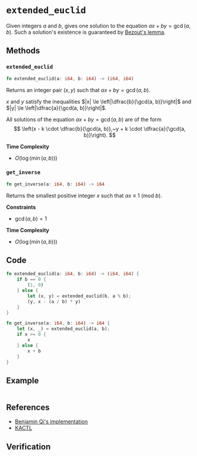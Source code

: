 # `extended_euclid`
Given integers $a$ and $b$, gives one solution to the equation $ax + by = \gcd(a, b)$. Such a solution's existence is guaranteed by [Bezout's lemma](https://en.wikipedia.org/wiki/B%C3%A9zout%27s_identity).

## Methods
### `extended_euclid`
```rust
fn extended_euclid(a: i64, b: i64) -> (i64, i64)
```

Returns an integer pair $(x, y)$ such that $ax + by = \gcd(a, b)$.

$x$ and $y$ satisfy the inequalities $|x| \le \left|\dfrac{b}{\gcd(a, b)}\right|$ and $|y| \le \left|\dfrac{a}{\gcd(a, b)}\right|$.

All solutions of the equation $ax + by = \gcd(a, b)$ are of the form
$$
\left(x - k \cdot \dfrac{b}{\gcd(a, b)},~y + k \cdot \dfrac{a}{\gcd(a, b)}\right).
$$

**Time Complexity**
- $O(\log(\min(a, b)))$

### `get_inverse`
```rust
fn get_inverse(a: i64, b: i64) -> i64
```

Returns the smallest positive integer $x$ such that $ax \equiv 1~(\text{mod}~b)$.

**Constraints**
- $\gcd(a, b) = 1$

**Time Complexity**
- $O(\log(\min(a, b)))$

## Code
```rust
fn extended_euclid(a: i64, b: i64) -> (i64, i64) {
    if b == 0 {
        (1, 0)
    } else {
        let (x, y) = extended_euclid(b, a % b);
        (y, x - (a / b) * y)
    }
}

fn get_inverse(a: i64, b: i64) -> i64 {
    let (x, _) = extended_euclid(a, b);
    if x >= 0 {
        x
    } else {
        x + b
    }
}
```

## Example
```

```

## References
 - [Benjamin Qi's implementation](https://github.com/bqi343/USACO/blob/master/Implementations/content/number-theory%20(11.1)/Euclid/Euclid.h)
- [KACTL](https://github.com/kth-competitive-programming/kactl/blob/main/content/number-theory/euclid.h)

## Verification
